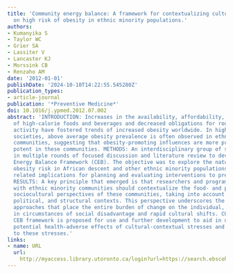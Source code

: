 ```yaml
---
title: 'Community energy balance: A framework for contextualizing cultural influences
  on high risk of obesity in ethnic minority populations.'
authors:
- Kumanyika S
- Taylor WC
- Grier SA
- Lassiter V
- Lancaster KJ
- Morssink CB
- Renzaho AM
date: '2012-01-01'
publishDate: '2024-10-10T14:22:55.545280Z'
publication_types:
- article-journal
publication: '*Preventive Medicine*'
doi: 10.1016/j.ypmed.2012.07.002
abstract: 'INTRODUCTION: Increases in the availability, affordability, and promotion
  of high-calorie foods and beverages and decreased obligations for routine physical
  activity have fostered trends of increased obesity worldwide. In high-income, plural
  societies, above average obesity prevalence is often observed in ethnic minority
  communities, suggesting that obesity-promoting influences are more prevalent or
  potent in these communities. METHODS: An interdisciplinary group of scholars engaged
  in multiple rounds of focused discussion and literature review to develop a Community
  Energy Balance Framework (CEB). The objective was to explore the nature of the excess
  obesity risk in African descent and other ethnic minority populations and identify
  related implications for planning and evaluating interventions to prevent obesity.
  RESULTS: A key principle that emerged is that researchers and programmers working
  with ethnic minority communities should contextualize the food- and physical activity-related
  sociocultural perspectives of these communities, taking into account relevant historical,
  political, and structural contexts. This perspective underscores the fallacy of
  approaches that place the entire burden of change on the individual, particularly
  in circumstances of social disadvantage and rapid cultural shifts. CONCLUSION: The
  CEB framework is proposed for use and further development to aid in understanding
  potential health-adverse effects of cultural-contextual stresses and accommodations
  to these stresses.'
links:
- name: URL
  url: 
    http://myaccess.library.utoronto.ca/login?url=https://search.ebscohost.com/login.aspx?direct=true&db=cin20&AN=104379583&site=ehost-live
---
```


